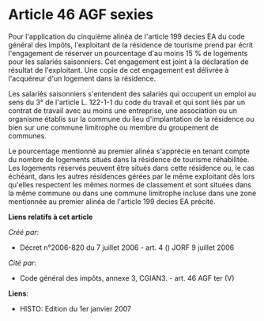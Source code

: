 # Article 46 AGF sexies

Pour l'application du cinquième alinéa de l'article 199 decies EA du code général des impôts, l'exploitant de la résidence de
tourisme prend par écrit l'engagement de réserver un pourcentage d'au moins 15 % de logements pour les salariés saisonniers.
Cet engagement est joint à la déclaration de résultat de l'exploitant. Une copie de cet engagement est délivrée à l'acquéreur
d'un logement dans la résidence.

Les salariés saisonniers s'entendent des salariés qui occupent un emploi au sens du 3° de l'article L. 122-1-1 du code du
travail et qui sont liés par un contrat de travail avec au moins une entreprise, une association ou un organisme établis sur
la commune du lieu d'implantation de la résidence ou bien sur une commune limitrophe ou membre du groupement de communes.

Le pourcentage mentionné au premier alinéa s'apprécie en tenant compte du nombre de logements situés dans la résidence de
tourisme réhabilitée. Les logements réservés peuvent être situés dans cette résidence ou, le cas échéant, dans les autres
résidences gérées par le même exploitant dès lors qu'elles respectent les mêmes normes de classement et sont situées dans la
même commune ou dans une commune limitrophe incluse dans une zone mentionnée au premier alinéa de l'article 199 decies EA
précité.

**Liens relatifs à cet article**

_Créé par_:

  - Décret n°2006-820 du 7 juillet 2006 - art. 4 () JORF 9 juillet 2006

_Cité par_:

  - Code général des impôts, annexe 3, CGIAN3. - art. 46 AGF ter (V)

**Liens**:

  - HISTO: Edition du 1er janvier 2007
